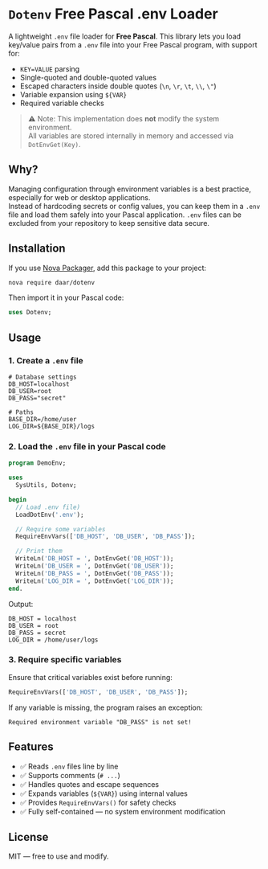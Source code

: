 # `Dotenv` Free Pascal .env Loader

A lightweight `.env` file loader for **Free Pascal**. This library lets you load key/value pairs from a `.env` file into your Free Pascal program, with support for:

- `KEY=VALUE` parsing
- Single-quoted and double-quoted values
- Escaped characters inside double quotes (`\n`, `\r`, `\t`, `\\`, `\"`)
- Variable expansion using `${VAR}`
- Required variable checks

> ⚠️ Note: This implementation does **not** modify the system environment.  
> All variables are stored internally in memory and accessed via `DotEnvGet(Key)`.


## Why?

Managing configuration through environment variables is a best practice, especially for web or desktop applications.  
Instead of hardcoding secrets or config values, you can keep them in a `.env` file and load them safely into your Pascal application. `.env` files can be excluded from your repository to keep sensitive data secure.


## Installation

If you use [Nova Packager](https://github.com/daar/nova), add this package to your project:

```bash
nova require daar/dotenv
````

Then import it in your Pascal code:

```pascal
uses Dotenv;
```



## Usage

### 1. Create a `.env` file

```env
# Database settings
DB_HOST=localhost
DB_USER=root
DB_PASS="secret"

# Paths
BASE_DIR=/home/user
LOG_DIR=${BASE_DIR}/logs
```



### 2. Load the `.env` file in your Pascal code

```pascal
program DemoEnv;

uses
  SysUtils, Dotenv;

begin
  // Load .env file)
  LoadDotEnv('.env');

  // Require some variables
  RequireEnvVars(['DB_HOST', 'DB_USER', 'DB_PASS']);

  // Print them
  WriteLn('DB_HOST = ', DotEnvGet('DB_HOST'));
  WriteLn('DB_USER = ', DotEnvGet('DB_USER'));
  WriteLn('DB_PASS = ', DotEnvGet('DB_PASS'));
  WriteLn('LOG_DIR = ', DotEnvGet('LOG_DIR'));
end.
```

Output:

```
DB_HOST = localhost
DB_USER = root
DB_PASS = secret
LOG_DIR = /home/user/logs
```



### 3. Require specific variables

Ensure that critical variables exist before running:

```pascal
RequireEnvVars(['DB_HOST', 'DB_USER', 'DB_PASS']);
```

If any variable is missing, the program raises an exception:

```
Required environment variable "DB_PASS" is not set!
```



## Features

* ✅ Reads `.env` files line by line
* ✅ Supports comments (`# ...`)
* ✅ Handles quotes and escape sequences
* ✅ Expands variables (`${VAR}`) using internal values
* ✅ Provides `RequireEnvVars()` for safety checks
* ✅ Fully self-contained — no system environment modification



## License

MIT — free to use and modify.
